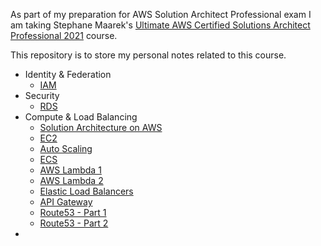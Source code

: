 As part of my preparation for AWS Solution Architect Professional exam I am taking Stephane Maarek's [Ultimate AWS Certified Solutions Architect Professional 2021](https://www.udemy.com/course/aws-solutions-architect-professional/) course.

This repository is to store my personal notes related to this course.

- Identity & Federation
    - [IAM](Identity&Federation/iam.md)
- Security
  - [RDS](security/rds.md)
- Compute & Load Balancing
    - [Solution Architecture on AWS](Compute&LoadBalancing/aws-solution-architecture.md)
    - [EC2](Compute&LoadBalancing/ec2.md)
    - [Auto Scaling](Compute&LoadBalancing/auto-scaling.md)
    - [ECS](Compute&LoadBalancing/elastic-container-service.md)
    - [AWS Lambda 1](Compute&LoadBalancing/aws-lambda-1.md)
    - [AWS Lambda 2](Compute&LoadBalancing/aws-lambda-2.md)
    - [Elastic Load Balancers](Compute&LoadBalancing/elastic-load-balancers.md)
    - [API Gateway](Compute&LoadBalancing/api-gateway.md)
    - [Route53 - Part 1](Compute&LoadBalancing/route53-part1.md)
    - [Route53 - Part 2](Compute&LoadBalancing/route53-part2.md)
- 